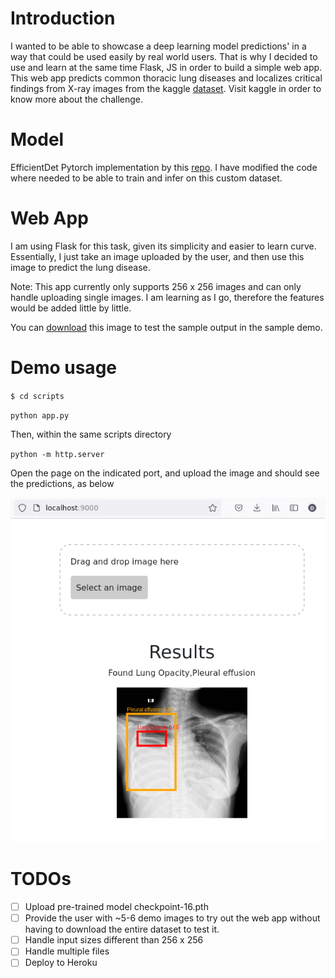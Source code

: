 # Introduction
 I wanted to be able to showcase a deep learning model predictions' in a way that could be used easily by real world users. That is why I decided to use and learn at the same time Flask, JS in order to build a simple web app. This web app predicts common thoracic lung diseases and localizes critical findings from X-ray images from the kaggle  [dataset](https://www.kaggle.com/c/vinbigdata-chest-xray-abnormalities-detection/data). Visit kaggle in order to know more about the challenge. 

# Model
EfficientDet Pytorch implementation by this [repo](https://github.com/rwightman/efficientdet-pytorch). I have modified the code where needed to be able to train and infer on this custom dataset. 

# Web App
I am using Flask for this task, given its simplicity and easier to learn curve. Essentially, I just take an image uploaded by the user, and then use this image to predict the lung disease. 

Note: This app currently only supports 256 x 256 images and can only handle uploading single images. I am learning as I go, therefore the features would be added little by little. 

You can [download](https://drive.google.com/file/d/1IPquF34E0t5MOnkLqUrNzbDbrElAWs2F/view?usp=sharing) this image to test the sample output in the sample demo. 

# Demo usage
`$ cd scripts`

`python app.py`

Then, within the same scripts directory

`python -m http.server`

Open the page on the indicated port, and upload the image and should see the predictions, as below


![Sample Image](demo.png)

# TODOs 
 - [ ] Upload pre-trained model checkpoint-16.pth 
 - [ ] Provide the user with ~5-6 demo images to try out the web app without having to download the entire dataset to test it. 
 - [ ] Handle input sizes different than 256 x 256
 - [ ] Handle multiple files
 - [ ] Deploy to Heroku
